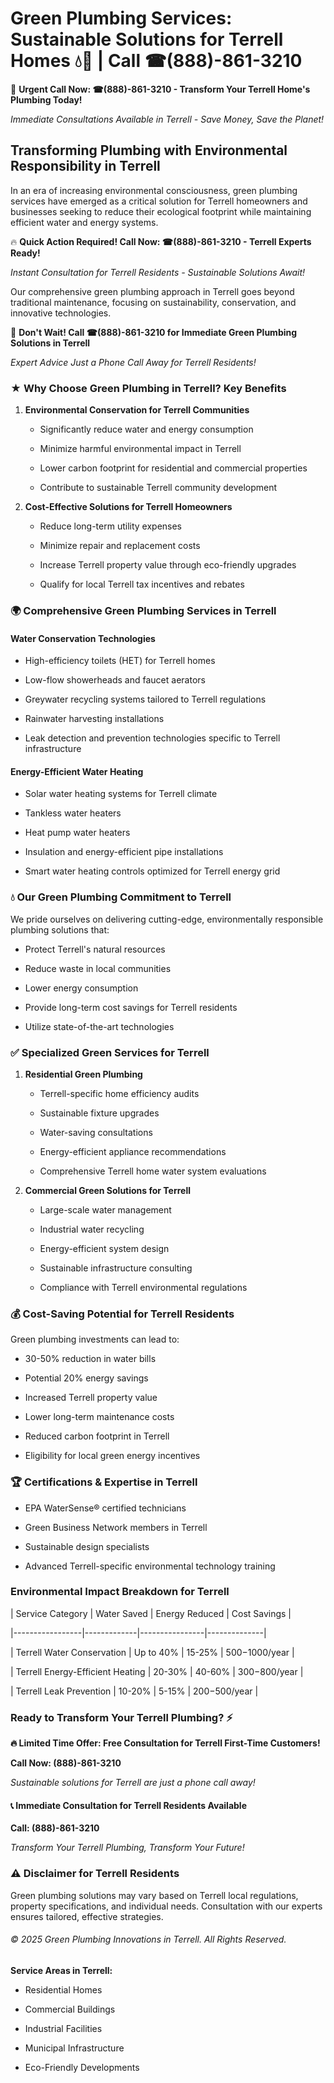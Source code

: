 # Green Plumbing Services: Sustainable Solutions for Terrell Homes 💧🌿 | Call ☎(888)-861-3210

🚨 **Urgent Call Now: ☎(888)-861-3210 - Transform Your Terrell Home's Plumbing Today!**
*Immediate Consultations Available in Terrell - Save Money, Save the Planet!*

## Transforming Plumbing with Environmental Responsibility in Terrell

In an era of increasing environmental consciousness, green plumbing services have emerged as a critical solution for Terrell homeowners and businesses seeking to reduce their ecological footprint while maintaining efficient water and energy systems. 

🔥 **Quick Action Required! Call Now: ☎(888)-861-3210 - Terrell Experts Ready!**
*Instant Consultation for Terrell Residents - Sustainable Solutions Await!*

Our comprehensive green plumbing approach in Terrell goes beyond traditional maintenance, focusing on sustainability, conservation, and innovative technologies.

🚨 **Don't Wait! Call ☎(888)-861-3210 for Immediate Green Plumbing Solutions in Terrell**
*Expert Advice Just a Phone Call Away for Terrell Residents!*

### ★ Why Choose Green Plumbing in Terrell? Key Benefits

1. **Environmental Conservation for Terrell Communities** 
   - Significantly reduce water and energy consumption
   - Minimize harmful environmental impact in Terrell
   - Lower carbon footprint for residential and commercial properties
   - Contribute to sustainable Terrell community development

2. **Cost-Effective Solutions for Terrell Homeowners** 
   - Reduce long-term utility expenses
   - Minimize repair and replacement costs
   - Increase Terrell property value through eco-friendly upgrades
   - Qualify for local Terrell tax incentives and rebates

### 🌍 Comprehensive Green Plumbing Services in Terrell

#### Water Conservation Technologies
- High-efficiency toilets (HET) for Terrell homes
- Low-flow showerheads and faucet aerators
- Greywater recycling systems tailored to Terrell regulations
- Rainwater harvesting installations
- Leak detection and prevention technologies specific to Terrell infrastructure

#### Energy-Efficient Water Heating
- Solar water heating systems for Terrell climate
- Tankless water heaters
- Heat pump water heaters
- Insulation and energy-efficient pipe installations
- Smart water heating controls optimized for Terrell energy grid

### 💧 Our Green Plumbing Commitment to Terrell

We pride ourselves on delivering cutting-edge, environmentally responsible plumbing solutions that:
- Protect Terrell's natural resources
- Reduce waste in local communities
- Lower energy consumption
- Provide long-term cost savings for Terrell residents
- Utilize state-of-the-art technologies

### ✅ Specialized Green Services for Terrell

1. **Residential Green Plumbing**
   - Terrell-specific home efficiency audits
   - Sustainable fixture upgrades
   - Water-saving consultations
   - Energy-efficient appliance recommendations
   - Comprehensive Terrell home water system evaluations

2. **Commercial Green Solutions for Terrell**
   - Large-scale water management
   - Industrial water recycling
   - Energy-efficient system design
   - Sustainable infrastructure consulting
   - Compliance with Terrell environmental regulations

### 💰 Cost-Saving Potential for Terrell Residents

Green plumbing investments can lead to:
- 30-50% reduction in water bills
- Potential 20% energy savings
- Increased Terrell property value
- Lower long-term maintenance costs
- Reduced carbon footprint in Terrell
- Eligibility for local green energy incentives

### 🏆 Certifications & Expertise in Terrell

- EPA WaterSense® certified technicians
- Green Business Network members in Terrell
- Sustainable design specialists
- Advanced Terrell-specific environmental technology training

### Environmental Impact Breakdown for Terrell

| Service Category | Water Saved | Energy Reduced | Cost Savings |
|-----------------|-------------|----------------|--------------|
| Terrell Water Conservation | Up to 40% | 15-25% | $500-$1000/year |
| Terrell Energy-Efficient Heating | 20-30% | 40-60% | $300-$800/year |
| Terrell Leak Prevention | 10-20% | 5-15% | $200-$500/year |

### Ready to Transform Your Terrell Plumbing? ⚡

**🔥 Limited Time Offer: Free Consultation for Terrell First-Time Customers!**

**Call Now: (888)-861-3210**
*Sustainable solutions for Terrell are just a phone call away!*

#### 📞 Immediate Consultation for Terrell Residents Available

**Call: (888)-861-3210**
*Transform Your Terrell Plumbing, Transform Your Future!*

### ⚠️ Disclaimer for Terrell Residents

Green plumbing solutions may vary based on Terrell local regulations, property specifications, and individual needs. Consultation with our experts ensures tailored, effective strategies.

###### © 2025 Green Plumbing Innovations in Terrell. All Rights Reserved.

**Service Areas in Terrell:** 
- Residential Homes
- Commercial Buildings
- Industrial Facilities
- Municipal Infrastructure
- Eco-Friendly Developments